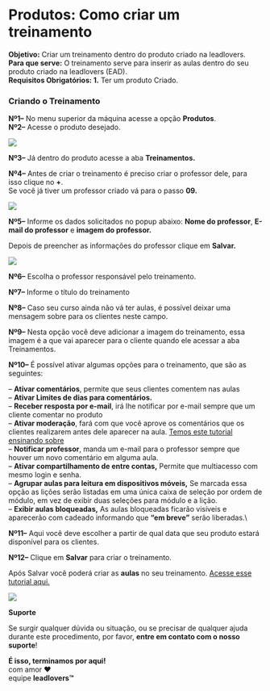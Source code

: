 # Produtos: Como criar um treinamento

**Objetivo:** Criar um treinamento dentro do produto criado na leadlovers.\
**Para que serve:** O treinamento serve para inserir as aulas dentro do seu produto criado na leadlovers (EAD).\
**Requisitos Obrigatórios: 1.** Ter um produto Criado.

### **Criando o Treinamento**

**Nº1–** No menu superior da máquina acesse a opção **Produtos**.\
**Nº2–** Acesse o produto desejado.

[![](https://legado.leadlovers.site/wp-content/uploads/2020/09/produtos\_-como-criar-um-treinamento-360043425073\_mceclip0.png)](https://legado.leadlovers.site/wp-content/uploads/2020/09/produtos\_-como-criar-um-treinamento-360043425073\_mceclip0.png)

**Nº3–** Já dentro do produto acesse a aba **Treinamentos.**

**Nº4–** Antes de criar o treinamento é preciso criar o professor dele, para isso clique no **+**.\
Se você já tiver um professor criado vá para o passo **09.**

[![](https://legado.leadlovers.site/wp-content/uploads/2020/09/produtos\_-como-criar-um-treinamento-360043425073\_mceclip0-1.png)](https://legado.leadlovers.site/wp-content/uploads/2020/09/produtos\_-como-criar-um-treinamento-360043425073\_mceclip0-1.png)

**Nº5–** Informe os dados solicitados no popup abaixo: **Nome do professor**, **E-mail do professor** e **imagem do professor.**

Depois de preencher as informações do professor clique em **Salvar.**

[![](https://legado.leadlovers.site/wp-content/uploads/2020/09/produtos\_-como-criar-um-treinamento-360043425073\_mceclip1.png)](https://legado.leadlovers.site/wp-content/uploads/2020/09/produtos\_-como-criar-um-treinamento-360043425073\_mceclip1.png)

**Nº6–** Escolha o professor responsável pelo treinamento.

**Nº7–** Informe o título do treinamento

**Nº8–** Caso seu curso ainda não vá ter aulas, é possível deixar uma mensagem sobre para os clientes neste campo.

**Nº9–** Nesta opção você deve adicionar a imagem do treinamento, essa imagem é a que vai aparecer para o cliente quando ele acessar a aba Treinamentos.

**Nº10–** É possível ativar algumas opções para o treinamento, que são as seguintes:

– **Ativar comentários**, permite que seus clientes comentem nas aulas\
– **Ativar Limites de dias para comentários.**\
– **Receber resposta por e-mail**, irá lhe notificar por e-mail sempre que um cliente comentar no produto\
– **Ativar moderação**, fará com que você aprove os comentários que os clientes realizarem antes dele aparecer na aula. [Temos este tutorial ensinando sobre](https://suporte.love/moderar-comentarios/)\
– **Notificar professor**, manda um e-mail para o professor sempre que houver um novo comentário em alguma aula.\
– **Ativar compartilhamento de entre contas,** Permite que multiacesso com mesmo login e senha.\
– **Agrupar aulas para leitura em dispositivos móveis,** Se marcada essa opção as lições serão listadas em uma única caixa de seleção por ordem de módulo, em vez de exibir duas seleções para módulo e a lição.\
– **Exibir aulas bloqueadas,** As aulas bloqueadas ficarão visíveis e aparecerão com cadeado informando que **“em breve”** serão liberadas.\


**Nº11–** Aqui você deve escolher a partir de qual data que seu produto estará disponível para os clientes.

**Nº12–** Clique em **Salvar** para criar o treinamento.

Após Salvar você poderá criar as **aulas** no seu treinamento. [Acesse esse tutorial aqui. ](https://suporte.love/produtos-como-criar-aulas/)

[![](https://legado.leadlovers.site/wp-content/uploads/2020/09/produtos\_-como-criar-um-treinamento-360043425073\_mceclip2.png)](https://legado.leadlovers.site/wp-content/uploads/2020/09/produtos\_-como-criar-um-treinamento-360043425073\_mceclip2.png)

**Suporte**

Se surgir qualquer dúvida ou situação, ou se precisar de qualquer ajuda durante este procedimento, por favor, **entre em contato com o nosso suporte**!

**É isso, terminamos por aqui!**\
com amor ❤\
equipe **leadlovers™**
